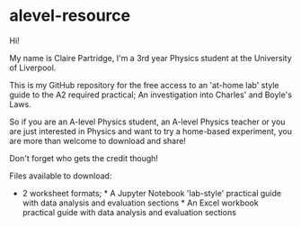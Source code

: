 # alevel-resource

Hi! 

My name is Claire Partridge, I'm a 3rd year Physics student at the University of Liverpool.

This is my GitHub repository for the free access to an 'at-home lab' style guide to the A2 required practical; An investigation into Charles' and Boyle's Laws. 

So if you are an A-level Physics student, an A-level Physics teacher or you are just interested in Physics and want to try a home-based experiment, you are more than welcome to download and share! 

Don't forget who gets the credit though!


Files available to download: 

  * 2 worksheet formats;
        * A Jupyter Notebook 'lab-style' practical guide with data analysis and evaluation sections
        * An Excel workbook practical guide with data analysis and evaluation sections
   
  
  </font>
